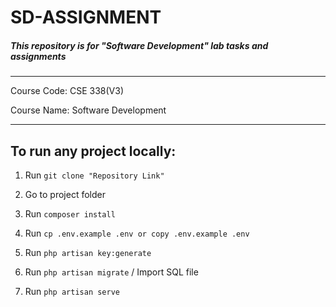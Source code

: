 # SD-ASSIGNMENT

##### This repository is for "Software Development" lab tasks and assignments
---

Course Code: CSE 338(V3)

Course Name: Software Development

---

## To run any project locally:

1. Run  ```git clone "Repository Link"```

2. Go to project folder

3. Run ```composer install```

4. Run ```cp .env.example .env or copy .env.example .env```

5. Run ```php artisan key:generate```

6. Run ```php artisan migrate``` / Import SQL file

7. Run ```php artisan serve```

